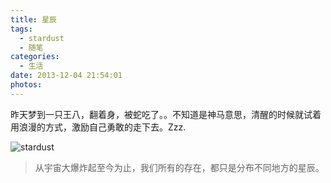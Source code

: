 ```yaml
---
title: 星辰
tags:
  - stardust
  - 随笔
categories:
  - 生活
date: 2013-12-04 21:54:01
photos:
---
```

昨天梦到一只王八，翻着身，被蛇吃了。。不知道是神马意思，清醒的时候就试着用浪漫的方式，激励自己勇敢的走下去。Zzz.

![stardust](http://7xr6h2.com1.z0.glb.clouddn.com/stardust.jpg)

> 从宇宙大爆炸起至今为止，我们所有的存在，都只是分布不同地方的星辰。